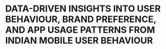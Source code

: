 # DATA-DRIVEN INSIGHTS INTO USER BEHAVIOUR, BRAND PREFERENCE, AND APP USAGE PATTERNS FROM INDIAN MOBILE USER BEHAVIOUR 
